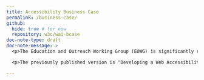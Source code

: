 ```yaml
---
title: Accessibility Business Case
permalink: /business-case/
github:
  hide: true # for now
  repository: w3c/wai-bcase
doc-note-type: draft
doc-note-message: >
  <p>The Education and Outreach Working Group (EOWG) is significantly revising this resource.</p>

  <p>The previously published version is "Developing a Web Accessibility Business Case for Your Organization" at <a href="https://www.w3.org/WAI/bcase/">https://www.w3.org/WAI/bcase/</a></p>

---
```

